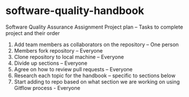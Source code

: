 # software-quality-handbook
Software Quality Assurance Assignment
Project plan – 
Tasks to complete project and their order
1.	Add team members as collaborators on the repository – One person
2.	Members fork repository – Everyone 
3.	Clone repository to local machine – Everyone
4.	Divide up sections – Everyone
5.	Agree on how to review pull requests – Everyone
6.	Research each topic for the handbook – specific to sections below
7.	Start adding to repo based on what section we are working on using Gitflow    process - Everyone